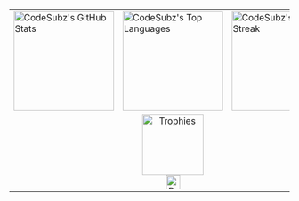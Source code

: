 <!-- Center everything and use a dark theme for all stats -->

<div align="center">
<table>
  <tr>
    <td>
      <img src="https://github-readme-stats.vercel.app/api?username=CodeSubz&show_icons=true&count_private=true&theme=onedark" alt="CodeSubz's GitHub Stats" height="180"/>
    </td>
    <td>
      <img src="https://github-readme-stats.vercel.app/api/top-langs/?username=CodeSubz&layout=compact&theme=onedark" alt="CodeSubz's Top Languages" height="180"/>
    </td>
    <td>
      <img src="https://github-readme-streak-stats.herokuapp.com?user=CodeSubz&theme=dark" alt="CodeSubz's GitHub Streak" height="180"/>
    </td>
  </tr>
  <tr>
    <td colspan="3" align="center">
      <img src="https://github-profile-trophy.vercel.app/?username=CodeSubz&theme=onedark&margin-w=10" alt="Trophies" height="110"/>
      <br/>
      <img src="https://komarev.com/ghpvc/?username=CodeSubz&style=flat-square&color=333333" alt="Profile Views" height="25"/>
    </td>
  </tr>
</table>

</div>

